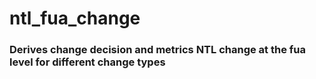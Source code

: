 # ntl_fua_change
### Derives change decision and metrics NTL change at the fua level for different change types
